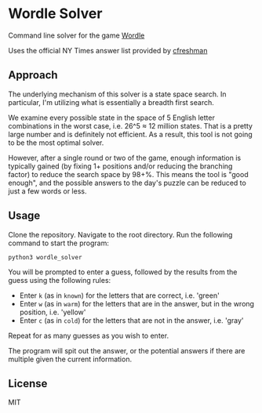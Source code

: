 # Wordle Solver
Command line solver for the game [Wordle](https://www.nytimes.com/games/wordle/index.html)

Uses the official NY Times answer list provided by [cfreshman](https://gist.github.com/cfreshman/a7b776506c73284511034e63af1017ee)

## Approach
The underlying mechanism of this solver is a state space search. In particular, I'm utilizing what is essentially a breadth first search.

We examine every possible state in the space of 5 English letter combinations in the worst case, i.e. 26^5 ≈ 12 million states. That is a pretty large number and is definitely not efficient. As a result, this tool is not going to be the most optimal solver.

However, after a single round or two of the game, enough information is typically gained (by fixing 1+ positions and/or reducing the branching factor) to reduce the search space by 98+%. This means the tool is "good enough", and the possible answers to the day's puzzle can be reduced to just a few words or less.

## Usage
Clone the repository. Navigate to the root directory. Run the following command to start the program:

`python3 wordle_solver`

You will be prompted to enter a guess, followed by the results from the guess using the following rules:
- Enter `k` (as in `known`) for the letters that are correct, i.e. 'green'
- Enter `w` (as in `warm`) for the letters that are in the answer, but in the wrong position, i.e. 'yellow'
- Enter `c` (as in `cold`) for the letters that are not in the answer, i.e. 'gray'

Repeat for as many guesses as you wish to enter.

The program will spit out the answer, or the potential answers if there are multiple given the current information.

## License
MIT
